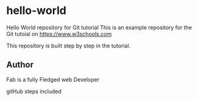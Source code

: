 # hello-world
Hello World repository for Git tutorial
This is an example repository for the Git tutoial on https://www.w3schools.com

This repository is built step by step in the tutorial.
## Author
Fab is a fully Fledged web Developer

gitHub steps included
